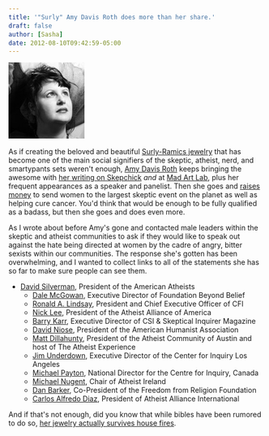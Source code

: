 ```yaml
---
title: '"Surly" Amy Davis Roth does more than her share.'
draft: false
author: [Sasha]
date: 2012-08-10T09:42:59-05:00
---
```


![](/uploads/2012/08/surlyamy-150x150.jpg)

As if creating the beloved and beautiful [Surly-Ramics jewelry](http://surlyramics.com/) that has become one of the main social signifiers of the skeptic, atheist, nerd, and smartypants sets weren't enough, [Amy Davis Roth](http://twitter.com/SurlyAmy) keeps bringing the awesome with [her writing on Skepchick](http://skepchick.org/author/amy/) _and_ at [Mad Art Lab](http://madartlab.com/author/amy/), plus her frequent appearances as a speaker and panelist. Then she goes and [raises money](http://surlyramics.com/charity/) to send women to the largest skeptic event on the planet as well as helping cure cancer. You'd think that would be enough to be fully qualified as a badass, but then she goes and does even more.

As I wrote about before Amy's gone and contacted male leaders within the skeptic and atheist communities to ask if they would like to speak out against the hate being directed at women by the cadre of angry, bitter sexists within our communities. The response she's gotten has been overwhelming, and I wanted to collect links to all of the statements she has so far to make sure people can see them.

- [David Silverman](http://skepchick.org/2012/07/speaking-out-against-hate-directed-at-women-david-silverman/), President of the American Atheists
	- [Dale McGowan](http://skepchick.org/2012/07/speaking-out-against-hate-directed-at-women-dale-mcgowan/), Executive Director of Foundation Beyond Belief
	- [Ronald A. Lindsay](http://skepchick.org/2012/07/speaking-out-against-hate-directed-at-women-ronald-a-lindsay/), President and Chief Executive Officer of CFI
	- [Nick Lee](http://skepchick.org/2012/07/speaking-out-against-hate-directed-at-women-nick-lee/), President of the Atheist Alliance of America
	- [Barry Karr](http://skepchick.org/2012/07/speaking-out-against-hate-directed-at-women-barry-karr/), Executive Director of CSI &amp; Skeptical Inquirer Magazine
	- [David Niose](http://skepchick.org/2012/07/speaking-out-against-hate-directed-at-women-david-niose/), President of the American Humanist Association
	- [Matt Dillahunty](http://skepchick.org/2012/08/speaking-out-against-hate-directed-at-women-matt-dillahunty/), President of the Atheist Community of Austin and host of The Atheist Experience
	- [Jim Underdown](http://skepchick.org/2012/08/speaking-out-against-hate-directed-at-women-jim-underdown/), Executive Director of the Center for Inquiry Los Angeles
	- [Michael Payton](http://skepchick.org/2012/08/speaking-out-against-hate-directed-at-women-michael-payton/), National Director for the Centre for Inquiry, Canada
	- [Michael Nugent](http://skepchick.org/2012/08/speaking-out-against-hate-directed-at-women-michael-nugent/), Chair of Atheist Ireland
	- [Dan Barker](http://skepchick.org/2012/08/speaking-out-against-hate-directed-at-women-dan-barker/), Co-President of the Freedom from Religion Foundation
	- [Carlos Alfredo Diaz](http://skepchick.org/2012/08/speaking-out-against-hate-directed-at-women-carlos-alfredo-diaz/), President of Atheist Alliance International

And if that's not enough, did you know that while bibles have been rumored to do so, [her jewelry actually survives house fires](http://maggiemcfee.com/2012/08/09/surly-tough/).